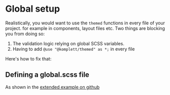 # Global setup

Realistically, you would want to use the `themed` functions in every file of your project. for example in components, layout files etc.
Two things are blocking you from doing so:

1. The validation logic relying on global SCSS variables.
2. Having to add `@use "@komplett/themed" as *;` in every file

Here's how to fix that:

## Defining a global.scss file

As shown in the [extended example on github](https://github.com/komplettio/themed/tree/main/examples/vite-vanilla-extended)